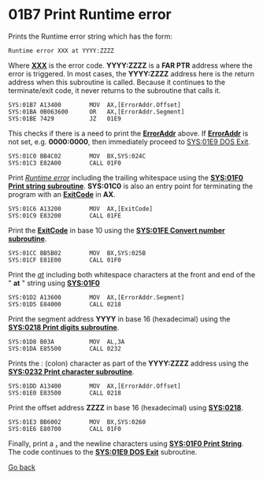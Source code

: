 # 01B7 Print Runtime error

Prints the Runtime error string which has the form:

```
Runtime error XXX at YYYY:ZZZZ
```

Where **[XXX](ERROR-CODES.md)** is the error code. **YYYY:ZZZZ** is a **FAR PTR** address where the error is triggered. In most cases, the **YYYY:ZZZZ** address here is the return address when this subroutine is called. Because it continues to the terminate/exit code, it never returns to the subroutine that calls it.

```
SYS:01B7 A13400        MOV	AX,[ErrorAddr.Offset]
SYS:01BA 0B063600      OR	AX,[ErrorAddr.Segment]
SYS:01BE 7429          JZ	01E9
```

This checks if there is a need to print the **[ErrorAddr](DATA.md)** above. If **[ErrorAddr](DATA.md)** is not set, e.g. **0000:0000**, then immediately proceed to [SYS:01E9 DOS Exit](01E9-DOS-EXIT.md).

```
SYS:01C0 BB4C02        MOV	BX,SYS:024C
SYS:01C3 E82A00        CALL	01F0
```

Print [*Runtime error*](024C-STRING-RUNTIME-ERR.md) including the trailing whitespace using the **[SYS:01F0 Print string subroutine](01F0-PRINT-STRING.md)**. **SYS:01C0** is also an entry point for terminating the program with an **[ExitCode](DATA.md)** in **AX**.


```
SYS:01C6 A13200        MOV	AX,[ExitCode]
SYS:01C9 E83200        CALL	01FE
```

Print the **[ExitCode](DATA.md)** in base 10 using the **[SYS:01FE Convert number subroutine](1FE-CONVERT-NUMBER.md)**.

```
SYS:01CC BB5B02        MOV	BX,SYS:025B
SYS:01CF E81E00        CALL	01F0
```

Print the [*at*](024C-STRING-RUNTIME-ERR.md) including both whitespace characters at the front and end of the " **at** " string using **[SYS:01F0](01F0-PRINT-STRING.md)**

```
SYS:01D2 A13600        MOV	AX,[ErrorAddr.Segment]
SYS:01D5 E84000        CALL	0218
```

Print the segment address **YYYY** in base 16 (hexadecimal) using the **[SYS:0218 Print digits subroutine](0218-PRINT-DIGITS.md)**.

```
SYS:01D8 B03A          MOV	AL,3A
SYS:01DA E85500        CALL	0232
```

Prints the *:* (colon) character as part of the **YYYY:ZZZZ** address using the **[SYS:0232 Print character subroutine](0232-PRINT-CHAR.m)**.

```
SYS:01DD A13400        MOV	AX,[ErrorAddr.Offset]
SYS:01E0 E83500        CALL	0218
```

Print the offset address **ZZZZ** in base 16 (hexadecimal) using **[SYS:0218](0218-PRINT-DIGITS.md)**.

```
SYS:01E3 BB6002        MOV	BX,SYS:0260
SYS:01E6 E80700        CALL	01F0
```

Finally, print a **[.](024C-STRING-RUNTIME-ERR.md)** and the newline characters using **[SYS:01F0 Print String](01F0-PRINT-STRING.md)**. The code continues to the **[SYS:01E9 DOS Exit](01E9-DOS-EXIT.md)** subroutine.

[Go back](../README.md)